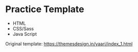 # Practice Template

* HTML
* CSS/Sass
* Java Script

Original template: https://themesdesign.in/yaari/index_1.html

